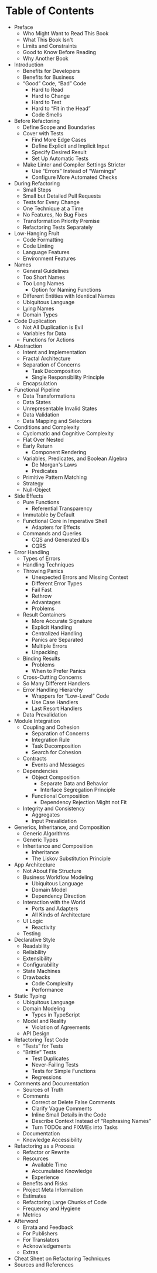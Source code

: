 # Table of Contents

- Preface
  - Who Might Want to Read This Book
  - What This Book Isn't
  - Limits and Constraints
  - Good to Know Before Reading
  - Why Another Book
- Introduction
  - Benefits for Developers
  - Benefits for Business
  - “Good” Code, “Bad” Code
    - Hard to Read
    - Hard to Change
    - Hard to Test
    - Hard to “Fit in the Head”
    - Code Smells
- Before Refactoring
  - Define Scope and Boundaries
  - Cover with Tests
    - Find More Edge Cases
    - Define Explicit and Implicit Input
    - Specify Desired Result
    - Set Up Automatic Tests
  - Make Linter and Compiler Settings Stricter
    - Use “Errors” Instead of “Warnings”
    - Configure More Automated Checks
- During Refactoring
  - Small Steps
  - Small but Detailed Pull Requests
  - Tests for Every Change
  - One Technique at a Time
  - No Features, No Bug Fixes
  - Transformation Priority Premise
  - Refactoring Tests Separately
- Low-Hanging Fruit
  - Code Formatting
  - Code Linting
  - Language Features
  - Environment Features
- Names
  - General Guidelines
  - Too Short Names
  - Too Long Names
    - Option for Naming Functions
  - Different Entities with Identical Names
  - Ubiquitous Language
  - Lying Names
  - Domain Types
- Code Duplication
  - Not All Duplication is Evil
  - Variables for Data
  - Functions for Actions
- Abstraction
  - Intent and Implementation
  - Fractal Architecture
  - Separation of Concerns
    - Task Decomposition
    - Single Responsibility Principle
  - Encapsulation
- Functional Pipeline
  - Data Transformations
  - Data States
  - Unrepresentable Invalid States
  - Data Validation
  - Data Mapping and Selectors
- Conditions and Complexity
  - Cyclomatic and Cognitive Complexity
  - Flat Over Nested
  - Early Return
    - Component Rendering
  - Variables, Predicates, and Boolean Algebra
    - De Morgan's Laws
    - Predicates
  - Primitive Pattern Matching
  - Strategy
  - Null-Object
- Side Effects
  - Pure Functions
    - Referential Transparency
  - Immutable by Default
  - Functional Core in Imperative Shell
    - Adapters for Effects
  - Commands and Queries
    - CQS and Generated IDs
    - CQRS
- Error Handling
  - Types of Errors
  - Handling Techniques
  - Throwing Panics
    - Unexpected Errors and Missing Context
    - Different Error Types
    - Fail Fast
    - Rethrow
    - Advantages
    - Problems
  - Result Containers
    - More Accurate Signature
    - Explicit Handling
    - Centralized Handling
    - Panics are Separated
    - Multiple Errors
    - Unpacking
  - Binding Results
    - Problems
    - When to Prefer Panics
  - Cross-Cutting Concerns
  - So Many Different Handlers
  - Error Handling Hierarchy
    - Wrappers for “Low-Level” Code
    - Use Case Handlers
    - Last Resort Handlers
  - Data Prevalidation
- Module Integration
  - Coupling and Cohesion
    - Separation of Concerns
    - Integration Rule
    - Task Decomposition
    - Search for Cohesion
  - Contracts
    - Events and Messages
  - Dependencies
    - Object Composition
      - Separate Data and Behavior
      - Interface Segregation Principle
    - Functional Composition
      - Dependency Rejection Might not Fit
  - Integrity and Consistency
    - Aggregates
    - Input Prevalidation
- Generics, Inheritance, and Composition
  - Generic Algorithms
  - Generic Types
  - Inheritance and Composition
    - Inheritance
    - The Liskov Substitution Principle
- App Architecture
  - Not About File Structure
  - Business Workflow Modeling
    - Ubiquitous Language
    - Domain Model
    - Dependency Direction
  - Interaction with the World
    - Ports and Adapters
    - All Kinds of Architecture
  - UI Logic
    - Reactivity
  - Testing
- Declarative Style
  - Readability
  - Reliability
  - Extensibility
  - Configurability
  - State Machines
  - Drawbacks
    - Code Complexity
    - Performance
- Static Typing
  - Ubiquitous Language
  - Domain Modeling
    - Types in TypeScript
  - Model and Reality
    - Violation of Agreements
  - API Design
- Refactoring Test Code
  - “Tests” for Tests
  - “Brittle” Tests
    - Test Duplicates
    - Never-Failing Tests
    - Tests for Simple Functions
    - Regressions
- Comments and Documentation
  - Sources of Truth
  - Comments
    - Correct or Delete False Comments
    - Clarify Vague Comments
    - Inline Small Details in the Code
    - Describe Context Instead of “Rephrasing Names”
    - Turn TODOs and FIXMEs into Tasks
  - Documentation
  - Knowledge Accessibility
- Refactoring as a Process
  - Refactor or Rewrite
  - Resources
    - Available Time
    - Accumulated Knowledge
    - Experience
  - Benefits and Risks
  - Project Meta Information
  - Estimates
  - Refactoring Large Chunks of Code
  - Frequency and Hygiene
  - Metrics
- Afterword
  - Errata and Feedback
  - For Publishers
  - For Translators
  - Acknowledgements
  - Extras
- Cheat Sheet on Refactoring Techniques
- Sources and References
